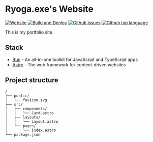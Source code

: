 # Ryoga.exe's Website

[![Website](https://img.shields.io/website?label=ryoga.dev&url=https%3A%2F%2Fryoga.dev)](https://ryoga.dev)
[![Build and Deploy](https://github.com/Ryoga-exe/ryoga.dev/actions/workflows/deploy.yml/badge.svg)](https://github.com/Ryoga-exe/ryoga.dev/actions/workflows/deploy.yml)
[![Github issues](https://img.shields.io/github/issues/ryoga-exe/ryoga.dev)](https://github.com/ryoga-exe/ryoga.dev/issues)
[![Github top language](https://img.shields.io/github/languages/top/ryoga-exe/ryoga.dev)](https://github.com/ryoga-exe/ryoga.dev/)

This is my portfolio site.

## Stack

- [Bun](https://bun.sh/) - An all-in-one toolkit for JavaScript and TypeScript apps
- [Astro](https://astro.build) - The web framework for content-driven websites

## Project structure

```text
/
├── public/
│   └── favicon.svg
├── src/
│   ├── components/
│   │   └── Card.astro
│   ├── layouts/
│   │   └── Layout.astro
│   └── pages/
│       └── index.astro
└── package.json
```
